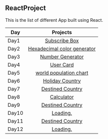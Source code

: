 ## ReactProject
This is the list of different App built using React. 

| Day |                                                                       Projects                                                                     |
| ----- | :-------------------------------------------------------------------------------------------------------------------------------------------------: |
| Day1 |  [Subscribe Box]()                                                                                          |
| Day2 |   [Hexadecimal color generator](https://maxwizardth.github.io/ReactProject/React/Day2_Project/hexadecimal2B.html)                                                                                                                  |
| Day3 |    [Number Generator](  https://maxwizardth.github.io/ReactProject/React/Day3_Project/Number_Generator.html)                                                                                                                   |
| Day4 |  [User Card](https://maxwizardth.github.io/ReactProject/React/Day4_Project/User_Card.html)                                                                                                           |
| Day5 | [world population chart]( https://maxwizardth.github.io/ReactProject/React/Day5_Project/population.html)   |                                                                                                            |
| Day6 |  [Holiday Country ](https://maxwizardth.github.io/ReactProject/React/Day6_Project/CountryHoliday.html)  |
| Day7 | [Destined Country]( https://maxwizardth.github.io/ReactProject/React/Day7_Project/DestinyCountry.html)                                                                                                               |
| Day8 |  [Calculator](https://maxwizardth.github.io/ReactProject/React/Day8_Project/calculator.html)|
| Day9 | [Destined Country]( https://maxwizardth.github.io/ReactProject/React/Day7_Project/DestinyCountry.html)                                                                                                               |
| Day10 |  [Loading.](https://github.com/maxwizardth/ReactProject/blob/main/React/Day8_Project/DestinyCountry.html)|
| Day11 | [Destined Country]( https://maxwizardth.github.io/ReactProject/React/Day7_Project/DestinyCountry.html)                                                                                                               |
| Day12 |  [Loading.](https://github.com/maxwizardth/ReactProject/blob/main/React/Day8_Project/DestinyCountry.https://git)|
